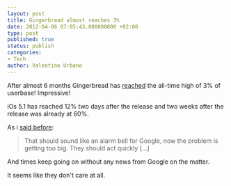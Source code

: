 ```yaml
---
layout: post
title: Gingerbread almost reaches 3%
date: 2012-04-06 07:05:43.000000000 +02:00
type: post
published: true
status: publish
categories:
- Tech
author: Valentino Urbano 
---
```


After almost 6 months Gingerbread has [reached][0] the all-time high of 3% of userbase! Impressive!

iOs 5.1 has reached 12% two days after the release and two weeks after the release was already at 60%.

As i [said before][1]:

> That should sound like an alarm bell for Google, now the problem is getting too big. They should act quickly [...]
> 

And times keep going on without any news from Google on the matter.

It seems like they don't care at all.


[0]: http://www.theverge.com/2012/4/3/2922581/android-usage-stats-gingerbread-ice-cream-sandwich
[1]: /android-fragmentation.html